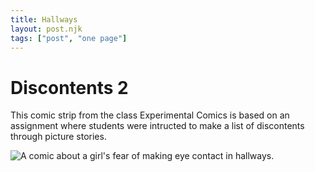 ```yaml
---
title: Hallways
layout: post.njk
tags: ["post", "one page"]
---
```


# Discontents 2
This comic strip from the class Experimental Comics is based on an assignment where students were intructed to make a list of discontents through picture stories. 

<img src="{{ '/assets/Hallways%20.JPG' | prefixedURL }}" alt="A comic about a girl's fear of making eye contact in hallways.">